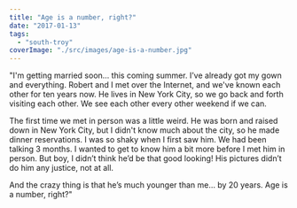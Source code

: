 ```yaml
---
title: "Age is a number, right?"
date: "2017-01-13"
tags: 
  - "south-troy"
coverImage: "./src/images/age-is-a-number.jpg"
---
```


"I'm getting married soon… this coming summer. I’ve already got my gown and everything. Robert and I met over the Internet, and we've known each other for ten years now. He lives in New York City, so we go back and forth visiting each other. We see each other every other weekend if we can.

The first time we met in person was a little weird. He was born and raised down in New York City, but I didn't know much about the city, so he made dinner reservations. I was so shaky when I first saw him. We had been talking 3 months. I wanted to get to know him a bit more before I met him in person. But boy, I didn’t think he’d be that good looking! His pictures didn’t do him any justice, not at all.

And the crazy thing is that he’s much younger than me… by 20 years. Age is a number, right?"
